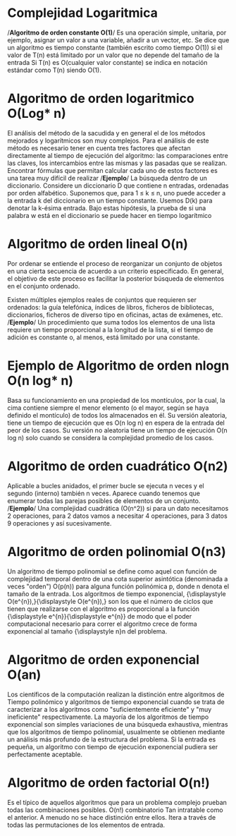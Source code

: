 # Complejidad Logaritmica

 /**Algoritmo de orden constante O(1)**/
Es una operación simple, unitaria, por ejemplo, asignar un valor a una variable, añadir a un vector, etc. Se dice que un algoritmo es tiempo constante (también escrito como tiempo O(1)) si el valor de T(n) está limitado por un valor que no depende del tamaño de la entrada Si T(n) es O(cualquier valor constante) se indica en notación estándar como T(n) siendo O(1).

# Algoritmo de orden logaritmico O(Log* n)

El análisis del método de la sacudida y en general el de los métodos mejorados y logarítmicos son muy complejos. Para el análisis de este método es necesario tener en cuenta tres factores que afectan directamente al tiempo de ejecución del algoritmo: las comparaciones entre las claves, los intercambios entre las mismas y las pasadas que se realizan. Encontrar fórmulas que permitan calcular cada uno de estos factores es una tarea muy difícil de realizar
/**Ejemplo**/
La búsqueda dentro de un diccionario. Considere un diccionario D que contiene n entradas, ordenadas por orden alfabético. Suponemos que, para 1 ≤ k ≤ n, uno puede acceder a la entrada k del diccionario en un tiempo constante. Usemos D(k) para denotar la k-ésima entrada. Bajo estas hipótesis, la prueba de si una palabra w está en el diccionario se puede hacer en tiempo logarítmico
# Algoritmo de orden lineal O(n)
Por ordenar se entiende el proceso de reorganizar un conjunto de objetos en una cierta secuencia de acuerdo a un criterio especificado. En general, el objetivo de este proceso es facilitar la posterior búsqueda de elementos en el conjunto ordenado.

Existen múltiples ejemplos reales de conjuntos que requieren ser ordenados: la guía telefónica, índices de libros, ficheros de bibliotecas, diccionarios, ficheros de diverso tipo en oficinas, actas de exámenes, etc.
/**Ejemplo**/
Un procedimiento que suma todos los elementos de una lista requiere un tiempo proporcional a la longitud de la lista, si el tiempo de adición es constante o, al menos, está limitado por una constante.

# Ejemplo de Algoritmo de orden nlogn O(n log* n)
Basa su funcionamiento en una propiedad de los montículos, por la cual, la cima contiene siempre el menor elemento (o el mayor, según se haya definido el montículo)
de todos los almacenados en él.
Su versión aleatoria, tiene un tiempo de ejecución que es O(n log n) en espera de la entrada del peor de los casos. Su versión no aleatoria tiene un tiempo de ejecución O(n log n) solo cuando se considera la complejidad promedio de los casos.

# Algoritmo de orden cuadrático O(n2)
Aplicable a bucles anidados, el primer bucle se ejecuta n veces y el segundo (interno) también n veces. Aparece cuando tenemos que enumerar todas las parejas posibles de elementos de un conjunto.
/**Ejemplo**/
Una complejidad cuadrática (O(n^2)) si para un dato necesitamos 2 operaciones, para 2 datos vamos a necesitar 4 operaciones, para 3 datos 9 operaciones y así sucesivamente.

# Algoritmo de orden polinomial O(n3)
Un algoritmo de tiempo polinomial se define como aquel con función de complejidad temporal dentro de una cota superior asintótica (denominada a veces "orden") O(p(n)) para alguna función polinómica p, donde n denota el tamaño de la entrada. Los algoritmos de tiempo exponencial, {\displaystyle O(e^{n}),}{\displaystyle O(e^{n}),} son los que el número de ciclos que tienen que realizarse con el algoritmo es proporcional a la función {\displaystyle e^{n}}{\displaystyle e^{n}} de modo que el poder computacional necesario para correr el algoritmo crece de forma exponencial al tamaño {\displaystyle n}n del problema.

# Algoritmo de orden exponencial O(an)
Los científicos de la computación realizan la distinción entre algoritmos de Tiempo polinómico y algoritmos de tiempo exponencial cuando se trata de caracterizar a los algoritmos como "suficientemente eficiente" y "muy ineficiente" respectivamente. La mayoría de los algoritmos de tiempo exponencial son simples variaciones de una búsqueda exhaustiva, mientras que los algoritmos de tiempo polinomial, usualmente se obtienen mediante un análisis más profundo de la estructura del problema. Si la entrada es pequeña, un algoritmo con tiempo de ejecución exponencial pudiera ser perfectamente aceptable.

# Algoritmo de orden factorial O(n!)
Es el típico de aquellos algoritmos que para un problema complejo prueban todas las combinaciones posibles. O(n!) combinatorio Tan intratable como el anterior. A menudo no se hace distinción entre ellos. Itera a través de todas las permutaciones de los elementos de entrada.
